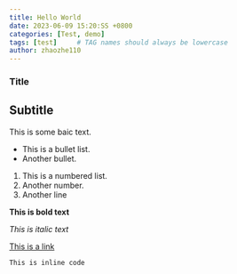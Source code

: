 ```yaml
---
title: Hello World
date: 2023-06-09 15:20:SS +0800
categories: [Test, demo]
tags: [test]     # TAG names should always be lowercase
author: zhaozhe110
---
```


### Title

## Subtitle

This is some baic text.

* This is a bullet list.
* Another bullet.

1. This is a numbered list.
2. Another number.
3. Another line

**This is bold text**

_This is italic text_

[This is a link](https://www.example.com)

`This is inline code`
